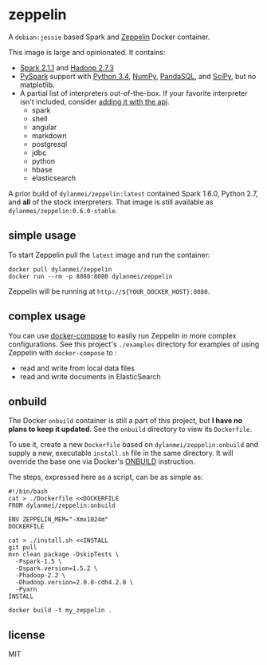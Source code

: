 # zeppelin

A `debian:jessie` based Spark and [Zeppelin](http://zeppelin.apache.org) Docker container.

This image is large and opinionated. It contains:

- [Spark 2.1.1](http://spark.apache.org/docs/2.1.1) and [Hadoop 2.7.3](http://hadoop.apache.org/docs/r2.7.3)
- [PySpark](http://spark.apache.org/docs/2.1.1/api/python) support with [Python 3.4](https://docs.python.org/3.4), [NumPy](http://www.numpy.org), [PandaSQL](https://github.com/yhat/pandasql), and [SciPy](https://www.scipy.org/scipylib/index.html), but no matplotlib.
- A partial list of interpreters out-of-the-box. If your favorite interpreter isn't included, consider [adding it with the api](http://zeppelin.apache.org/docs/0.7.2/manual/dynamicinterpreterload.html).
  - spark
  - shell
  - angular
  - markdown
  - postgresql
  - jdbc
  - python
  - hbase
  - elasticsearch

A prior build of `dylanmei/zeppelin:latest` contained Spark 1.6.0, Python 2.7, and **all** of the stock interpreters. That image is still available as `dylanmei/zeppelin:0.6.0-stable`.

## simple usage

To start Zeppelin pull the `latest` image and run the container:

```
docker pull dylanmei/zeppelin
docker run --rm -p 8080:8080 dylanmei/zeppelin
```

Zeppelin will be running at `http://${YOUR_DOCKER_HOST}:8080`.

## complex usage

You can use [docker-compose](http://docs.docker.com/compose) to easily run Zeppelin in more complex configurations. See this project's `./examples` directory for examples of using Zeppelin with `docker-compose` to :

- read and write from local data files
- read and write documents in ElasticSearch

## onbuild

The Docker `onbuild` container is still a part of this project, but **I have no plans to keep it updated**. See the `onbuild` directory to view its `Dockerfile`.

To use it, create a new `Dockerfile` based on `dylanmei/zeppelin:onbuild` and supply a new, executable `install.sh` file in the same directory. It will override the base one via Docker's [ONBUILD](https://docs.docker.com/reference/builder/#onbuild) instruction.

The steps, expressed here as a script, can be as simple as:

```
#!/bin/bash
cat > ./Dockerfile <<DOCKERFILE
FROM dylanmei/zeppelin:onbuild

ENV ZEPPELIN_MEM="-Xmx1024m"
DOCKERFILE

cat > ./install.sh <<INSTALL
git pull
mvn clean package -DskipTests \
  -Pspark-1.5 \
  -Dspark.version=1.5.2 \
  -Phadoop-2.2 \
  -Dhadoop.version=2.0.0-cdh4.2.0 \
  -Pyarn
INSTALL

docker build -t my_zeppelin .
```

## license

MIT
